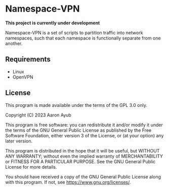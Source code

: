 # Namespace-VPN
**This project is currently under development**

Namespace-VPN is a set of scripts to partition traffic into network namespaces, such that each namespace is functionally separate from one another.

## Requirements
- Linux
- OpenVPN

## License
This program is made available under the terms of the GPL 3.0 only.

Copyright (C) 2023  Aaron Ayub

This program is free software: you can redistribute it and/or modify
it under the terms of the GNU General Public License as published by
the Free Software Foundation, either version 3 of the License, or
(at your option) any later version.

This program is distributed in the hope that it will be useful,
but WITHOUT ANY WARRANTY; without even the implied warranty of
MERCHANTABILITY or FITNESS FOR A PARTICULAR PURPOSE.  See the
GNU General Public License for more details.

You should have received a copy of the GNU General Public License
along with this program.  If not, see <https://www.gnu.org/licenses/>.
